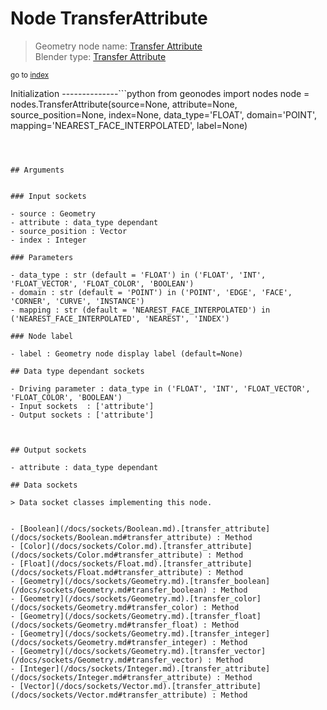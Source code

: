 
# Node TransferAttribute

> Geometry node name: [Transfer Attribute](https://docs.blender.org/manual/en/latest/modeling/geometry_nodes/attribute/transfer_attribute.html)<br>
  Blender type: [Transfer Attribute](https://docs.blender.org/api/current/bpy.types.GeometryNodeAttributeTransfer.html)
  
<sub>go to [index](/docs/index.md)</sub>

Initialization
--------------```python
from geonodes import nodes
node = nodes.TransferAttribute(source=None, attribute=None, source_position=None, index=None, data_type='FLOAT', domain='POINT', mapping='NEAREST_FACE_INTERPOLATED', label=None)
```



## Arguments


### Input sockets

- source : Geometry
- attribute : data_type dependant
- source_position : Vector
- index : Integer

### Parameters

- data_type : str (default = 'FLOAT') in ('FLOAT', 'INT', 'FLOAT_VECTOR', 'FLOAT_COLOR', 'BOOLEAN')
- domain : str (default = 'POINT') in ('POINT', 'EDGE', 'FACE', 'CORNER', 'CURVE', 'INSTANCE')
- mapping : str (default = 'NEAREST_FACE_INTERPOLATED') in ('NEAREST_FACE_INTERPOLATED', 'NEAREST', 'INDEX')

### Node label

- label : Geometry node display label (default=None)

## Data type dependant sockets

- Driving parameter : data_type in ('FLOAT', 'INT', 'FLOAT_VECTOR', 'FLOAT_COLOR', 'BOOLEAN')
- Input sockets  : ['attribute']
- Output sockets : ['attribute']   
  
  

## Output sockets

- attribute : data_type dependant

## Data sockets

> Data socket classes implementing this node.
  
  
- [Boolean](/docs/sockets/Boolean.md).[transfer_attribute](/docs/sockets/Boolean.md#transfer_attribute) : Method
- [Color](/docs/sockets/Color.md).[transfer_attribute](/docs/sockets/Color.md#transfer_attribute) : Method
- [Float](/docs/sockets/Float.md).[transfer_attribute](/docs/sockets/Float.md#transfer_attribute) : Method
- [Geometry](/docs/sockets/Geometry.md).[transfer_boolean](/docs/sockets/Geometry.md#transfer_boolean) : Method
- [Geometry](/docs/sockets/Geometry.md).[transfer_color](/docs/sockets/Geometry.md#transfer_color) : Method
- [Geometry](/docs/sockets/Geometry.md).[transfer_float](/docs/sockets/Geometry.md#transfer_float) : Method
- [Geometry](/docs/sockets/Geometry.md).[transfer_integer](/docs/sockets/Geometry.md#transfer_integer) : Method
- [Geometry](/docs/sockets/Geometry.md).[transfer_vector](/docs/sockets/Geometry.md#transfer_vector) : Method
- [Integer](/docs/sockets/Integer.md).[transfer_attribute](/docs/sockets/Integer.md#transfer_attribute) : Method
- [Vector](/docs/sockets/Vector.md).[transfer_attribute](/docs/sockets/Vector.md#transfer_attribute) : Method
  
